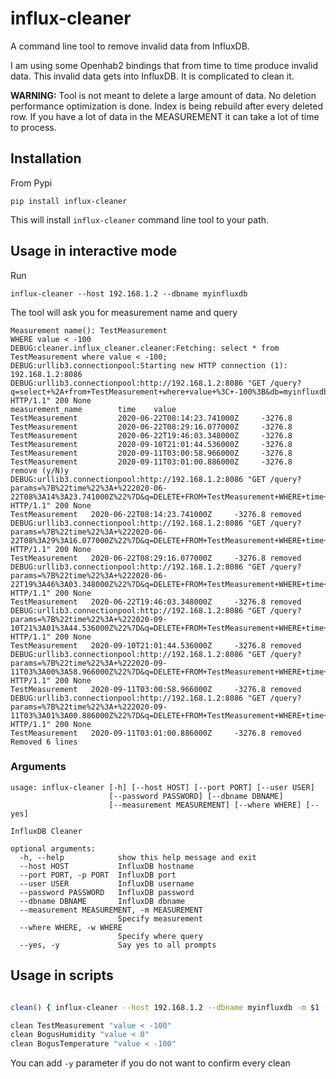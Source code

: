 # influx-cleaner
A command line tool to remove invalid data from InfluxDB.

I am using some Openhab2 bindings that from time to time produce invalid data. This invalid data gets into InfluxDB. It is complicated to clean it.

**WARNING:** Tool is not meant to delete a large amount of data. No deletion performance optimization is done. Index is being rebuild after every deleted row. If you have a lot of data in the MEASUREMENT it can take a lot of time to process.

## Installation
From Pypi
```
pip install influx-cleaner
```
This will install `influx-cleaner` command line tool to your path.

## Usage in interactive mode
Run
```
influx-cleaner --host 192.168.1.2 --dbname myinfluxdb
```
The tool will ask you for measurement name and query
```
Measurement name(): TestMeasurement
WHERE value < -100
DEBUG:cleaner.influx_cleaner.cleaner:Fetching: select * from TestMeasurement where value < -100;
DEBUG:urllib3.connectionpool:Starting new HTTP connection (1): 192.168.1.2:8086
DEBUG:urllib3.connectionpool:http://192.168.1.2:8086 "GET /query?q=select+%2A+from+TestMeasurement+where+value+%3C+-100%3B&db=myinfluxdb HTTP/1.1" 200 None
measurement_name        time    value
TestMeasurement         2020-06-22T08:14:23.741000Z     -3276.8
TestMeasurement         2020-06-22T08:29:16.077000Z     -3276.8
TestMeasurement         2020-06-22T19:46:03.348000Z     -3276.8
TestMeasurement         2020-09-10T21:01:44.536000Z     -3276.8
TestMeasurement         2020-09-11T03:00:58.966000Z     -3276.8
TestMeasurement         2020-09-11T03:01:00.886000Z     -3276.8
remove (y/N)y
DEBUG:urllib3.connectionpool:http://192.168.1.2:8086 "GET /query?params=%7B%22time%22%3A+%222020-06-22T08%3A14%3A23.741000Z%22%7D&q=DELETE+FROM+TestMeasurement+WHERE+time+%3D+%24time%3B&db=myinfluxdb HTTP/1.1" 200 None
TestMeasurement   2020-06-22T08:14:23.741000Z     -3276.8 removed
DEBUG:urllib3.connectionpool:http://192.168.1.2:8086 "GET /query?params=%7B%22time%22%3A+%222020-06-22T08%3A29%3A16.077000Z%22%7D&q=DELETE+FROM+TestMeasurement+WHERE+time+%3D+%24time%3B&db=myinfluxdb HTTP/1.1" 200 None
TestMeasurement   2020-06-22T08:29:16.077000Z     -3276.8 removed
DEBUG:urllib3.connectionpool:http://192.168.1.2:8086 "GET /query?params=%7B%22time%22%3A+%222020-06-22T19%3A46%3A03.348000Z%22%7D&q=DELETE+FROM+TestMeasurement+WHERE+time+%3D+%24time%3B&db=myinfluxdb HTTP/1.1" 200 None
TestMeasurement   2020-06-22T19:46:03.348000Z     -3276.8 removed
DEBUG:urllib3.connectionpool:http://192.168.1.2:8086 "GET /query?params=%7B%22time%22%3A+%222020-09-10T21%3A01%3A44.536000Z%22%7D&q=DELETE+FROM+TestMeasurement+WHERE+time+%3D+%24time%3B&db=myinfluxdb HTTP/1.1" 200 None
TestMeasurement   2020-09-10T21:01:44.536000Z     -3276.8 removed
DEBUG:urllib3.connectionpool:http://192.168.1.2:8086 "GET /query?params=%7B%22time%22%3A+%222020-09-11T03%3A00%3A58.966000Z%22%7D&q=DELETE+FROM+TestMeasurement+WHERE+time+%3D+%24time%3B&db=myinfluxdb HTTP/1.1" 200 None
TestMeasurement   2020-09-11T03:00:58.966000Z     -3276.8 removed
DEBUG:urllib3.connectionpool:http://192.168.1.2:8086 "GET /query?params=%7B%22time%22%3A+%222020-09-11T03%3A01%3A00.886000Z%22%7D&q=DELETE+FROM+TestMeasurement+WHERE+time+%3D+%24time%3B&db=myinfluxdb HTTP/1.1" 200 None
TestMeasurement   2020-09-11T03:01:00.886000Z     -3276.8 removed
Removed 6 lines

```

### Arguments
```                                                                                                                                                                                                               (master|●7…)
usage: influx-cleaner [-h] [--host HOST] [--port PORT] [--user USER]
                      [--password PASSWORD] [--dbname DBNAME]
                      [--measurement MEASUREMENT] [--where WHERE] [--yes]

InfluxDB Cleaner

optional arguments:
  -h, --help            show this help message and exit
  --host HOST           InfluxDB hostname
  --port PORT, -p PORT  InfluxDB port
  --user USER           InfluxDB username
  --password PASSWORD   InfluxDB password
  --dbname DBNAME       InfluxDB dbname
  --measurement MEASUREMENT, -m MEASUREMENT
                        Specify measurement
  --where WHERE, -w WHERE
                        Specify where query
  --yes, -y             Say yes to all prompts
```

## Usage in scripts

```bash clean.sh

clean() { influx-cleaner --host 192.168.1.2 --dbname myinfluxdb -m $1 -w $2; }

clean TestMeasurement "value < -100"
clean BogusHumidity "value < 0"
clean BogusTemperature "value < -100"
```

You can add `-y` parameter if you do not want to confirm every clean
